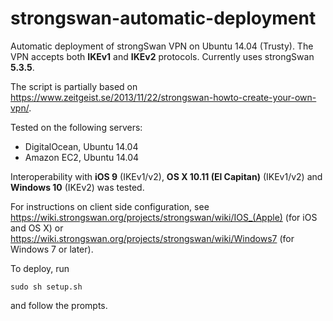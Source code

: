 # strongswan-automatic-deployment
Automatic deployment of strongSwan VPN on Ubuntu 14.04 (Trusty). The VPN accepts both **IKEv1** and **IKEv2** protocols. Currently uses strongSwan **5.3.5**.

The script is partially based on https://www.zeitgeist.se/2013/11/22/strongswan-howto-create-your-own-vpn/.

Tested on the following servers:

* DigitalOcean, Ubuntu 14.04
* Amazon EC2, Ubuntu 14.04

Interoperability with **iOS 9** (IKEv1/v2), **OS X 10.11 (El Capitan)** (IKEv1/v2) and **Windows 10** (IKEv2) was tested.

For instructions on client side configuration, see https://wiki.strongswan.org/projects/strongswan/wiki/IOS_(Apple) (for iOS and OS X) or https://wiki.strongswan.org/projects/strongswan/wiki/Windows7 (for Windows 7 or later).

To deploy, run
```
sudo sh setup.sh
```
and follow the prompts.
